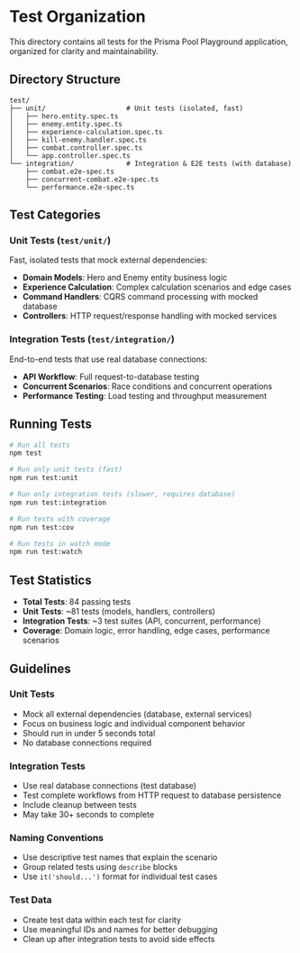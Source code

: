 # Test Organization

This directory contains all tests for the Prisma Pool Playground application, organized for clarity and maintainability.

## Directory Structure

```
test/
├── unit/                    # Unit tests (isolated, fast)
│   ├── hero.entity.spec.ts
│   ├── enemy.entity.spec.ts
│   ├── experience-calculation.spec.ts
│   ├── kill-enemy.handler.spec.ts
│   ├── combat.controller.spec.ts
│   └── app.controller.spec.ts
└── integration/             # Integration & E2E tests (with database)
    ├── combat.e2e-spec.ts
    ├── concurrent-combat.e2e-spec.ts
    └── performance.e2e-spec.ts
```

## Test Categories

### Unit Tests (`test/unit/`)
Fast, isolated tests that mock external dependencies:
- **Domain Models**: Hero and Enemy entity business logic
- **Experience Calculation**: Complex calculation scenarios and edge cases
- **Command Handlers**: CQRS command processing with mocked database
- **Controllers**: HTTP request/response handling with mocked services

### Integration Tests (`test/integration/`)
End-to-end tests that use real database connections:
- **API Workflow**: Full request-to-database testing
- **Concurrent Scenarios**: Race conditions and concurrent operations
- **Performance Testing**: Load testing and throughput measurement

## Running Tests

```bash
# Run all tests
npm test

# Run only unit tests (fast)
npm run test:unit

# Run only integration tests (slower, requires database)
npm run test:integration

# Run tests with coverage
npm run test:cov

# Run tests in watch mode
npm run test:watch
```

## Test Statistics

- **Total Tests**: 84 passing tests
- **Unit Tests**: ~81 tests (models, handlers, controllers)
- **Integration Tests**: ~3 test suites (API, concurrent, performance)
- **Coverage**: Domain logic, error handling, edge cases, performance scenarios

## Guidelines

### Unit Tests
- Mock all external dependencies (database, external services)
- Focus on business logic and individual component behavior
- Should run in under 5 seconds total
- No database connections required

### Integration Tests
- Use real database connections (test database)
- Test complete workflows from HTTP request to database persistence
- Include cleanup between tests
- May take 30+ seconds to complete

### Naming Conventions
- Use descriptive test names that explain the scenario
- Group related tests using `describe` blocks
- Use `it('should...')` format for individual test cases

### Test Data
- Create test data within each test for clarity
- Use meaningful IDs and names for better debugging
- Clean up after integration tests to avoid side effects